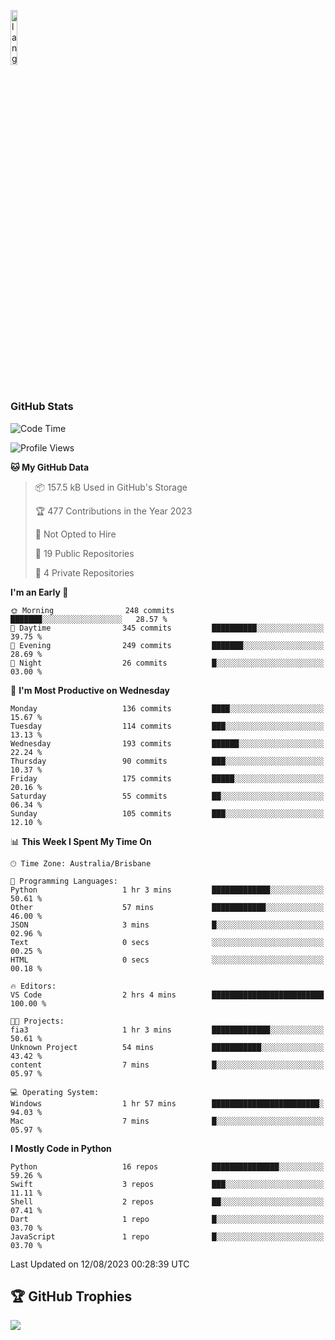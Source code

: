 <p align="left"><img width=15%" src="https://github.com/alansmathew/alansmathew/raw/master/lang.gif" alt="lang image here" /></p>

# <h3 align="left">GitHub Stats</h3>

<!--START_SECTION:waka-->
![Code Time](http://img.shields.io/badge/Code%20Time-308%20hrs%2031%20mins-blue)

![Profile Views](http://img.shields.io/badge/Profile%20Views-0-blue)

**🐱 My GitHub Data** 

> 📦 157.5 kB Used in GitHub's Storage 
 > 
> 🏆 477 Contributions in the Year 2023
 > 
> 🚫 Not Opted to Hire
 > 
> 📜 19 Public Repositories 
 > 
> 🔑 4 Private Repositories 
 > 
**I'm an Early 🐤** 

```text
🌞 Morning                248 commits         ███████░░░░░░░░░░░░░░░░░░   28.57 % 
🌆 Daytime                345 commits         ██████████░░░░░░░░░░░░░░░   39.75 % 
🌃 Evening                249 commits         ███████░░░░░░░░░░░░░░░░░░   28.69 % 
🌙 Night                  26 commits          █░░░░░░░░░░░░░░░░░░░░░░░░   03.00 % 
```
📅 **I'm Most Productive on Wednesday** 

```text
Monday                   136 commits         ████░░░░░░░░░░░░░░░░░░░░░   15.67 % 
Tuesday                  114 commits         ███░░░░░░░░░░░░░░░░░░░░░░   13.13 % 
Wednesday                193 commits         ██████░░░░░░░░░░░░░░░░░░░   22.24 % 
Thursday                 90 commits          ███░░░░░░░░░░░░░░░░░░░░░░   10.37 % 
Friday                   175 commits         █████░░░░░░░░░░░░░░░░░░░░   20.16 % 
Saturday                 55 commits          ██░░░░░░░░░░░░░░░░░░░░░░░   06.34 % 
Sunday                   105 commits         ███░░░░░░░░░░░░░░░░░░░░░░   12.10 % 
```


📊 **This Week I Spent My Time On** 

```text
🕑︎ Time Zone: Australia/Brisbane

💬 Programming Languages: 
Python                   1 hr 3 mins         █████████████░░░░░░░░░░░░   50.61 % 
Other                    57 mins             ████████████░░░░░░░░░░░░░   46.00 % 
JSON                     3 mins              █░░░░░░░░░░░░░░░░░░░░░░░░   02.96 % 
Text                     0 secs              ░░░░░░░░░░░░░░░░░░░░░░░░░   00.25 % 
HTML                     0 secs              ░░░░░░░░░░░░░░░░░░░░░░░░░   00.18 % 

🔥 Editors: 
VS Code                  2 hrs 4 mins        █████████████████████████   100.00 % 

🐱‍💻 Projects: 
fia3                     1 hr 3 mins         █████████████░░░░░░░░░░░░   50.61 % 
Unknown Project          54 mins             ███████████░░░░░░░░░░░░░░   43.42 % 
content                  7 mins              █░░░░░░░░░░░░░░░░░░░░░░░░   05.97 % 

💻 Operating System: 
Windows                  1 hr 57 mins        ████████████████████████░   94.03 % 
Mac                      7 mins              █░░░░░░░░░░░░░░░░░░░░░░░░   05.97 % 
```

**I Mostly Code in Python** 

```text
Python                   16 repos            ███████████████░░░░░░░░░░   59.26 % 
Swift                    3 repos             ███░░░░░░░░░░░░░░░░░░░░░░   11.11 % 
Shell                    2 repos             ██░░░░░░░░░░░░░░░░░░░░░░░   07.41 % 
Dart                     1 repo              █░░░░░░░░░░░░░░░░░░░░░░░░   03.70 % 
JavaScript               1 repo              █░░░░░░░░░░░░░░░░░░░░░░░░   03.70 % 
```




 Last Updated on 12/08/2023 00:28:39 UTC
<!--END_SECTION:waka-->

## 🏆 GitHub Trophies

![](https://github-profile-trophy.vercel.app/?username=samh06&theme=discord&no-frame=true&no-bg=false&margin-w=4)
